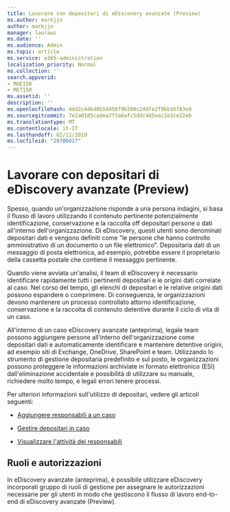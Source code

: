 ```yaml
---
title: Lavorare con depositari di eDiscovery avanzate (Preview)
ms.author: markjjo
author: markjjo
manager: laurawi
ms.date: ''
ms.audience: Admin
ms.topic: article
ms.service: o365-administration
localization_priority: Normal
ms.collection: ''
search.appverid:
- MOE150
- MET150
ms.assetid: ''
description: ''
ms.openlocfilehash: 4dd2c44b40b5d458f9b200c249fe2f9bb16f83e0
ms.sourcegitcommit: 7e2a0185cadea7f3a6afc5ddc445eac2e1ce22eb
ms.translationtype: MT
ms.contentlocale: it-IT
ms.lasthandoff: 02/11/2019
ms.locfileid: "29706017"
---
```

# <a name="work-with-custodians-in-advanced-ediscovery-preview"></a>Lavorare con depositari di eDiscovery avanzate (Preview)

Spesso, quando un'organizzazione risponde a una persona indagini, si basa il flusso di lavoro utilizzando il contenuto pertinente potenzialmente identificazione, conservazione e la raccolta off depositari persone o dati all'interno dell'organizzazione. Di eDiscovery, questi utenti sono denominati depositari dati e vengono definiti come "le persone che hanno controllo amministrativo di un documento o un file elettronico". Depositaria dati di un messaggio di posta elettronica, ad esempio, potrebbe essere il proprietario della cassetta postale che contiene il messaggio pertinente.  

Quando viene avviata un'analisi, il team di eDiscovery è necessario identificare rapidamente tutti i pertinenti depositari e le origini dati correlate al caso. Nel corso del tempo, gli elenchi di depositari e le relative origini dati possono espandere o comprimere. Di conseguenza, le organizzazioni devono mantenere un processo controllato attorno identificazione, conservazione e la raccolta di contenuto detentive durante il ciclo di vita di un caso.

All'interno di un caso eDiscovery avanzate (anteprima), legale team possono aggiungere persone all'interno dell'organizzazione come depositari dati e automaticamente identificare e mantenere detentive origini, ad esempio siti di Exchange, OneDrive, SharePoint e team. Utilizzando lo strumento di gestione depositaria predefinito e sul posto, le organizzazioni possono proteggere le informazioni archiviate in formato elettronico (ESI) dall'eliminazione accidentale e possibilità di utilizzare su manuale, richiedere molto tempo, e legali errori tenere processi. 

Per ulteriori informazioni sull'utilizzo di depositari, vedere gli articoli seguenti: 

- [Aggiungere responsabili a un caso](add-custodians-to-case.md)

- [Gestire depositari in caso](manage-new-custodians.md)

- [Visualizzare l'attività dei responsabili](view-custodian-activity.md)

## <a name="roles-and-permissions"></a>Ruoli e autorizzazioni

In eDiscovery avanzate (anteprima), è possibile utilizzare eDiscovery incorporati gruppo di ruoli di gestione per assegnare le autorizzazioni necessarie per gli utenti in modo che gestiscono il flusso di lavoro end-to-end di eDiscovery avanzate (Preview).
